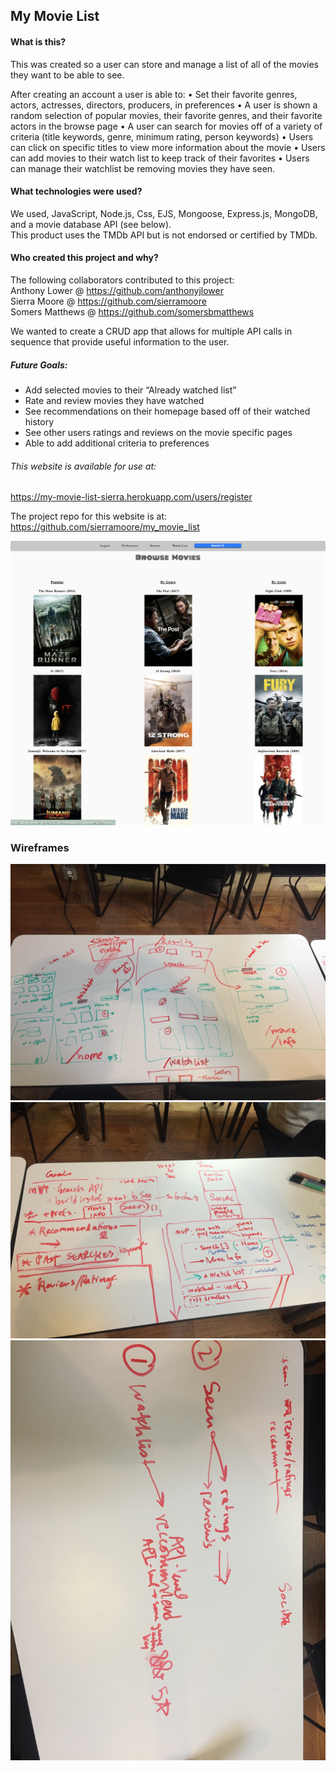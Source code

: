 ## My Movie List

#### What is this?
<p>This was created so a user can store and manage a list of all of the movies they want to be able to see. </p>

<p>
	After creating an account a user is able to:
	• Set their favorite genres, actors, actresses, directors, producers, in preferences
	• A user is shown a random selection of popular movies, their favorite genres, and their favorite actors in the browse page
	• A user can search for movies off of a variety of criteria (title keywords, genre, minimum rating, person keywords)
	• Users can click on specific titles to view more information about the movie
	• Users can add movies to their watch list to keep track of their favorites
	• Users can manage their watchlist be removing movies they have seen.

</p>

#### What technologies were used?
<p>We used, JavaScript, Node.js, Css, EJS, Mongoose, Express.js, MongoDB, and a movie database API (see below).
<br>
   This product uses the TMDb API but is not endorsed or certified by TMDb.
</p>

#### Who created this project and why?
The following collaborators contributed to this project:   
	Anthony Lower @ https://github.com/anthonyjlower    
	Sierra Moore @ https://github.com/sierramoore  
	Somers Matthews @ https://github.com/somersbmatthews  

We wanted to create a CRUD app that allows for multiple API calls in sequence that provide useful information to the user.


##### Future Goals:

* Add selected movies to their “Already watched list”
* Rate and review movies they have watched
* See recommendations on their homepage based off of their watched history
* See other users ratings and reviews on the movie specific pages 
* Able to add additional criteria to preferences  


###### This website is available for use at: 
https://my-movie-list-sierra.herokuapp.com/users/register

The project repo for this website is at: https://github.com/sierramoore/my_movie_list

![Browse Page](my_movie_list.png)


### Wireframes
![User Flow Wireframes](wireframes/user_flow.JPG)
![MVP Goals](wireframes/mvp_goals.JPG)
![Stretch Goals](wireframes/stretch_goals.JPG)


 
